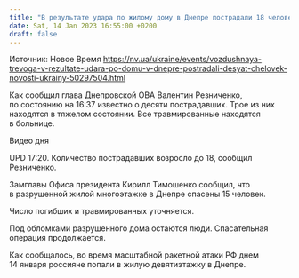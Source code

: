 ```yaml
---
title: "В результате удара по жилому дому в Днепре пострадали 18 человек — среди них двое детей"
date: Sat, 14 Jan 2023 16:55:00 +0200
draft: false
---
```

Источник: Новое Время https://nv.ua/ukraine/events/vozdushnaya-trevoga-v-rezultate-udara-po-domu-v-dnepre-postradali-desyat-chelovek-novosti-ukrainy-50297504.html


Как сообщил глава Днепровской ОВА Валентин Резниченко, по состоянию на 16:37 известно о десяти пострадавших. Трое из них находятся в тяжелом состоянии. Все травмированные находятся в больнице.

 Видео дня   

UPD 17:20. Количество пострадавших возросло до 18, сообщил Резниченко.

Замглавы Офиса президента Кирилл Тимошенко сообщил, что в разрушенной жилой многоэтажке в Днепре спасены 15 человек.

Число погибших и травмированных уточняется.

 Под обломками разрушенного дома остаются люди. Спасательная операция продолжается.

Как сообщалось, во время масштабной ракетной атаки РФ днем 14 января россияне попали в жилую девятиэтажку в Днепре.
